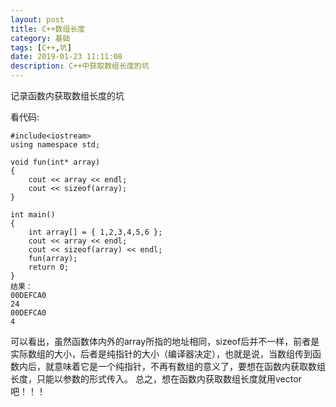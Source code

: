 ```yaml
---
layout: post
title: C++数组长度
category: 基础
tags: [C++,坑]
date: 2019-01-23 11:11:08
description: C++中获取数组长度的坑
---
```


记录函数内获取数组长度的坑
<!--more-->

看代码:
```
#include<iostream>
using namespace std;

void fun(int* array)
{
	cout << array << endl;
	cout << sizeof(array);
}

int main()
{
	int array[] = { 1,2,3,4,5,6 };
	cout << array << endl;
	cout << sizeof(array) << endl;
	fun(array);
	return 0;
}
结果：
00DEFCA0
24
00DEFCA0
4
```
可以看出，虽然函数体内外的array所指的地址相同，sizeof后并不一样，前者是实际数组的大小，后者是纯指针的大小（编译器决定），也就是说，当数组传到函数内后，就意味着它是一个纯指针，不再有数组的意义了，要想在函数内获取数组长度，只能以参数的形式传入。
总之，想在函数内获取数组长度就用vector吧！！！